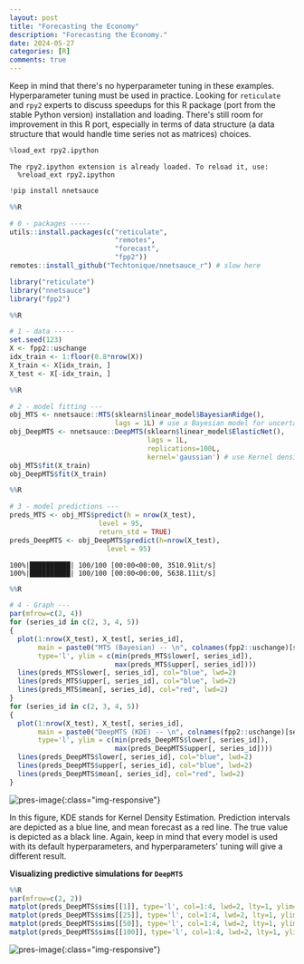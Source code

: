 ```yaml
---
layout: post
title: "Forecasting the Economy"
description: "Forecasting the Economy."
date: 2024-05-27
categories: [R]
comments: true
---
```


Keep in mind that there's no hyperparameter tuning in these examples. Hyperparameter tuning must be used in practice. Looking for `reticulate` and `rpy2` experts to discuss speedups for this R package (port from the stable Python version) installation and loading. There's still room for improvement in this R port, especially in terms of data structure (a data structure that would handle time series not as matrices) choices.


```python
%load_ext rpy2.ipython
```

    The rpy2.ipython extension is already loaded. To reload it, use:
      %reload_ext rpy2.ipython



```python
!pip install nnetsauce
```

```r
%%R

# 0 - packages -----
utils::install.packages(c("reticulate",
                          "remotes",
                          "forecast",
                          "fpp2"))
remotes::install_github("Techtonique/nnetsauce_r") # slow here

library("reticulate")
library("nnetsauce")
library("fpp2")
```


```r
%%R

# 1 - data -----
set.seed(123)
X <- fpp2::uschange
idx_train <- 1:floor(0.8*nrow(X))
X_train <- X[idx_train, ]
X_test <- X[-idx_train, ]

```


```r
%%R

# 2 - model fitting ---
obj_MTS <- nnetsauce::MTS(sklearn$linear_model$BayesianRidge(),
                          lags = 1L) # use a Bayesian model for uncertainty quantification
obj_DeepMTS <- nnetsauce::DeepMTS(sklearn$linear_model$ElasticNet(),
                                  lags = 1L,
                                  replications=100L,
                                  kernel='gaussian') # use Kernel density for uncertainty quantification
obj_MTS$fit(X_train)
obj_DeepMTS$fit(X_train)
```


```r
%%R

# 3 - model predictions ---
preds_MTS <- obj_MTS$predict(h = nrow(X_test),
                      level = 95,
                      return_std = TRUE)
preds_DeepMTS <- obj_DeepMTS$predict(h=nrow(X_test),
                        level = 95)

```

    100%|██████████| 100/100 [00:00<00:00, 3510.91it/s]
    100%|██████████| 100/100 [00:00<00:00, 5638.11it/s]



```r
%%R

# 4 - Graph ---
par(mfrow=c(2, 4))
for (series_id in c(2, 3, 4, 5))
{
  plot(1:nrow(X_test), X_test[, series_id],
       main = paste0("MTS (Bayesian) -- \n", colnames(fpp2::uschange)[series_id]),
       type='l', ylim = c(min(preds_MTS$lower[, series_id]),
                          max(preds_MTS$upper[, series_id])))
  lines(preds_MTS$lower[, series_id], col="blue", lwd=2)
  lines(preds_MTS$upper[, series_id], col="blue", lwd=2)
  lines(preds_MTS$mean[, series_id], col="red", lwd=2)
}
for (series_id in c(2, 3, 4, 5))
{
  plot(1:nrow(X_test), X_test[, series_id],
       main = paste0("DeepMTS (KDE) -- \n", colnames(fpp2::uschange)[series_id]),
       type='l', ylim = c(min(preds_DeepMTS$lower[, series_id]),
                          max(preds_DeepMTS$upper[, series_id])))
  lines(preds_DeepMTS$lower[, series_id], col="blue", lwd=2)
  lines(preds_DeepMTS$upper[, series_id], col="blue", lwd=2)
  lines(preds_DeepMTS$mean[, series_id], col="red", lwd=2)
}
```

![pres-image]({{base}}/images/2024-05-27/2024-05-27-image1.png){:class="img-responsive"}        

In this figure, KDE stands for Kernel Density Estimation. Prediction intervals are depicted as a blue line, and mean forecast as a red line. The true value is depicted as a black line. Again, keep in mind that every model is used with its default hyperparameters, and hyperparameters' tuning will give a different result.


**Visualizing predictive simulations for `DeepMTS`**

```r
%%R
par(mfrow=c(2, 2))
matplot(preds_DeepMTS$sims[[1]], type='l', col=1:4, lwd=2, lty=1, ylim=c(-40, 40))
matplot(preds_DeepMTS$sims[[25]], type='l', col=1:4, lwd=2, lty=1, ylim=c(-40, 40))
matplot(preds_DeepMTS$sims[[50]], type='l', col=1:4, lwd=2, lty=1, ylim=c(-40, 40))
matplot(preds_DeepMTS$sims[[100]], type='l', col=1:4, lwd=2, lty=1, ylim=c(-40, 40))
```

![pres-image]({{base}}/images/2024-05-27/2024-05-27-image2.png){:class="img-responsive"}
